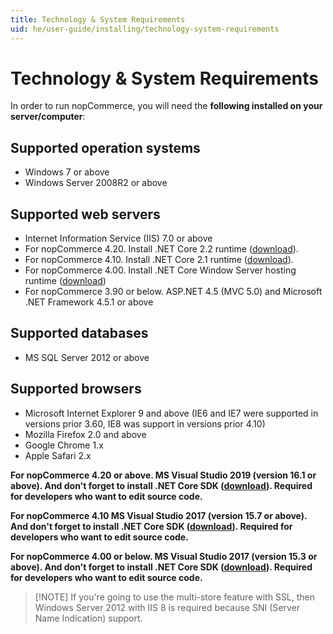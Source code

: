 ```yaml
---
title: Technology & System Requirements
uid: he/user-guide/installing/technology-system-requirements
---
```


# Technology & System Requirements

In order to run nopCommerce, you will need the **following installed on your server/computer**:

## Supported operation systems

* Windows 7 or above
* Windows Server 2008R2 or above

## Supported web servers

* Internet Information Service (IIS) 7.0 or above
* For nopCommerce 4.20. Install .NET Core 2.2 runtime ([download](https://dotnet.microsoft.com/download)).
* For nopCommerce 4.10. Install .NET Core 2.1 runtime ([download](https://dotnet.microsoft.com/download)).
* For nopCommerce 4.00. Install .NET Core Window Server hosting runtime ([download](https://dotnet.microsoft.com/download))
* For nopCommerce 3.90 or below. ASP.NET 4.5 (MVC 5.0) and Microsoft .NET Framework 4.5.1 or above

## Supported databases

* MS SQL Server 2012 or above

## Supported browsers

* Microsoft Internet Explorer 9 and above (IE6 and IE7 were supported in versions prior 3.60, IE8 was support in versions prior 4.10)
* Mozilla Firefox 2.0 and above
* Google Chrome 1.x
* Apple Safari 2.x

**For nopCommerce 4.20 or above. MS Visual Studio 2019 (version 16.1 or above). And don't forget to install .NET Core SDK ([download](https://dotnet.microsoft.com/download)). Required for developers who want to edit source code.**

**For nopCommerce 4.10 MS Visual Studio 2017 (version 15.7 or above). And don't forget to install .NET Core SDK ([download](https://dotnet.microsoft.com/download)). Required for developers who want to edit source code.**

**For nopCommerce 4.00 or below. MS Visual Studio 2017 (version 15.3 or above). And don't forget to install .NET Core SDK ([download](https://dotnet.microsoft.com/download)). Required for developers who want to edit source code.**

> [!NOTE] If you're going to use the multi-store feature with SSL, then Windows Server 2012 with IIS 8 is required because SNI (Server Name Indication) support.
